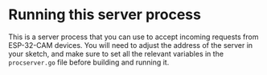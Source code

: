 # Running this server process

This is a server process that you can use to accept incoming requests from ESP-32-CAM devices. You will need to adjust the address of the server in your sketch, and make sure to set all the relevant variables in the `procserver.go` file before building and running it.

